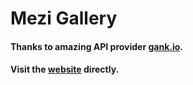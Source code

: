 # Mezi Gallery

#### Thanks to amazing API provider [gank.io](https://gank.io/api/data/%E7%A6%8F%E5%88%A9/100/1).

#### Visit the [website](https://weichiachang.github.io/mezi-gallery/) directly.
